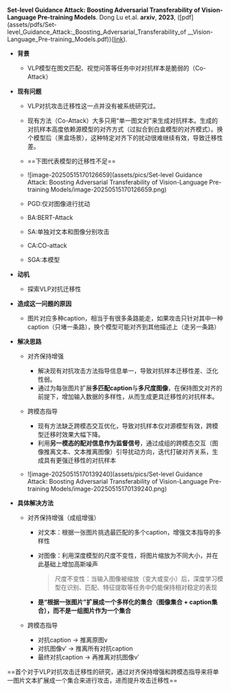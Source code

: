 **Set-level Guidance Attack: Boosting Adversarial Transferability of Vision-Language Pre-training Models**. Dong Lu et.al. **arxiv**, **2023**, ([pdf](assets/pdfs/Set-level_Guidance_Attack:_Boosting_Adversarial_Transferability_of
__Vision-Language_Pre-training_Models.pdf))([link](http://arxiv.org/abs/2307.14061v1)).

- **背景**

  - VLP模型在图文匹配、视觉问答等任务中对对抗样本是脆弱的（Co-Attack）

- **现有问题**

  - VLP对抗攻击迁移性这一点并没有被系统研究过。

  - 现有方法（Co-Attack）大多只用“单一图文对”来生成对抗样本。生成的对抗样本高度依赖源模型的对齐方式（过拟合到白盒模型的对齐模式）。换个模型后（黑盒场景），这种特定对齐下的扰动很难继续有效，导致迁移性差。

  - ==下图代表模型的迁移性不足==

    

  - ![image-20250515170126659](assets/pics/Set-level Guidance Attack: Boosting Adversarial Transferability of Vision-Language Pre-training Models/image-20250515170126659.png)

  - PGD:仅对图像进行扰动

  - BA:BERT-Attack

  - SA:单独对文本和图像分别攻击

  - CA:CO-attack

  - SGA:本模型

- **动机**

  - 探索VLP对抗迁移性

- **造成这一问题的原因**

  - 图片对应多种caption，相当于有很多条路能走，如果攻击只针对其中一种caption（只堵一条路），换个模型可能对齐到其他描述上（走另一条路）

- **解决思路**

  - 对齐保持增强
    - 解决现有对抗攻击方法指导信息单一，导致对抗样本迁移性差、泛化性弱。
    - 通过为每张图片扩展**多匹配caption**与**多尺度图像**，在保持图文对齐的前提下，增加输入数据的多样性，从而生成更具迁移性的对抗样本。

  - 跨模态指导
    - 现有方法缺乏跨模态交互优化，导致对抗样本仅对源模型有效，跨模型迁移时效果大幅下降。
    - 利用**另一模态的配对信息作为监督信号**，通过成组的跨模态交互（图像推离文本、文本推离图像）引导扰动方向，迭代打破对齐关系，生成具有更强迁移性的对抗样本
  - ![image-20250515170139240](assets/pics/Set-level Guidance Attack: Boosting Adversarial Transferability of Vision-Language Pre-training Models/image-20250515170139240.png)

- **具体解决方法**

  - 对齐保持增强（成组增强）

    - 对文本：根据一张图片挑选最匹配的多个caption，增强文本指导的多样性

    - 对图像：利用深度模型的尺度不变性，将图片缩放为不同大小，并在此基础上增加高斯噪声

      >  尺度不变性：当输入图像被缩放（变大或变小）后，深度学习模型在识别、匹配、特征提取等任务中仍能保持相对稳定的表现

    - **是“根据一张图片”扩展成一个多样化的集合（图像集合 + caption集合），而不是一组图片作为一个集合**

  - 跨模态指导
    - 对抗caption → 推离原图v
    - 对抗图像v′ → 推离所有对抗caption
    - 最终对抗caption → 再推离对抗图像v′



==首个对于VLP对抗攻击迁移性的研究，通过对齐保持增强和跨模态指导来将单一图片文本扩展成一个集合来进行攻击，进而提升攻击迁移性==